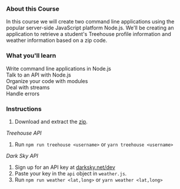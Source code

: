 ### About this Course

In this course we will create two command line applications using the popular server-side JavaScript platform Node.js. We'll be creating an application to retrieve a student's Treehouse profile information and weather information based on a zip code.  

### What you'll learn

Write command line applications in Node.js  
Talk to an API with Node.js  
Organize your code with modules  
Deal with streams  
Handle errors  

### Instructions
1. Download and extract the [zip](https://github.com/adamelliotfields/treehouse-node/raw/master/node-basics/node-basics.zip).  

*Treehouse API*  

1. Run `npm run treehouse <username>` or `yarn treehouse <username>`  

*Dark Sky API*  

1. Sign up for an API key at [darksky.net/dev](https://darksky.net/dev)
2. Paste your key in the `api` object in `weather.js`.
3. Run `npm run weather <lat,long>` or `yarn weather <lat,long>`  

